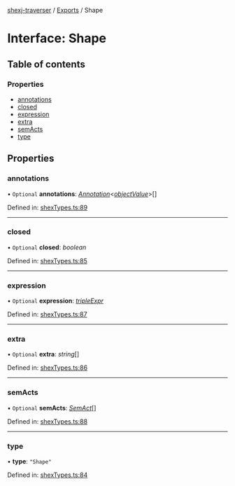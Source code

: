 [shexj-traverser](../README.md) / [Exports](../modules.md) / Shape

# Interface: Shape

## Table of contents

### Properties

- [annotations](shape.md#annotations)
- [closed](shape.md#closed)
- [expression](shape.md#expression)
- [extra](shape.md#extra)
- [semActs](shape.md#semacts)
- [type](shape.md#type)

## Properties

### annotations

• `Optional` **annotations**: [*Annotation*](annotation.md)<[*objectValue*](../modules.md#objectvalue)\>[]

Defined in: [shexTypes.ts:89](https://github.com/o-development/shexj-traverser/blob/6850f6c/lib/shexTypes.ts#L89)

___

### closed

• `Optional` **closed**: *boolean*

Defined in: [shexTypes.ts:85](https://github.com/o-development/shexj-traverser/blob/6850f6c/lib/shexTypes.ts#L85)

___

### expression

• `Optional` **expression**: [*tripleExpr*](../modules.md#tripleexpr)

Defined in: [shexTypes.ts:87](https://github.com/o-development/shexj-traverser/blob/6850f6c/lib/shexTypes.ts#L87)

___

### extra

• `Optional` **extra**: *string*[]

Defined in: [shexTypes.ts:86](https://github.com/o-development/shexj-traverser/blob/6850f6c/lib/shexTypes.ts#L86)

___

### semActs

• `Optional` **semActs**: [*SemAct*](semact.md)[]

Defined in: [shexTypes.ts:88](https://github.com/o-development/shexj-traverser/blob/6850f6c/lib/shexTypes.ts#L88)

___

### type

• **type**: ``"Shape"``

Defined in: [shexTypes.ts:84](https://github.com/o-development/shexj-traverser/blob/6850f6c/lib/shexTypes.ts#L84)
